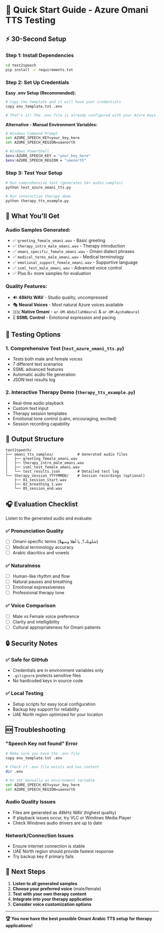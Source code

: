# 🚀 Quick Start Guide - Azure Omani TTS Testing

## ⚡ 30-Second Setup

### Step 1: Install Dependencies
```bash
cd text2speech
pip install -r requirements.txt
```

### Step 2: Set Up Credentials

**Easy .env Setup (Recommended):**
```bash
# Copy the template and it will have your credentials
copy env_template.txt .env

# That's it! The .env file is already configured with your Azure keys
```

**Alternative - Manual Environment Variables:**
```bash
# Windows Command Prompt
set AZURE_SPEECH_KEY=your_key_here
set AZURE_SPEECH_REGION=uaenorth

# Windows PowerShell
$env:AZURE_SPEECH_KEY = "your_key_here"
$env:AZURE_SPEECH_REGION = "uaenorth"
```

### Step 3: Test Your Setup
```bash
# Run comprehensive test (generates 14+ audio samples)
python test_azure_omani_tts.py

# Run interactive therapy demo
python therapy_tts_example.py
```

## 🎯 What You'll Get

### Audio Samples Generated:
- ✅ `greeting_female_omani.wav` - Basic greeting
- ✅ `therapy_intro_male_omani.wav` - Therapy introduction  
- ✅ `omani_specific_female_omani.wav` - Omani dialect phrases
- ✅ `medical_terms_male_omani.wav` - Medical terminology
- ✅ `emotional_support_female_omani.wav` - Supportive language
- ✅ `ssml_test_male_omani.wav` - Advanced voice control
- ✅ Plus 8+ more samples for evaluation

### Quality Features:
- 🔊 **48kHz WAV** - Studio quality, uncompressed
- 🎭 **Neural Voices** - Most natural Azure voices available
- 🇴🇲 **Native Omani** - `ar-OM-AbdullahNeural` & `ar-OM-AyshaNeural`
- 🎚️ **SSML Control** - Emotional expression and pacing

## 🔧 Testing Options

### 1. Comprehensive Test (`test_azure_omani_tts.py`)
- Tests both male and female voices
- 7 different text scenarios
- SSML advanced features
- Automatic audio file generation
- JSON test results log

### 2. Interactive Therapy Demo (`therapy_tts_example.py`)
- Real-time audio playback
- Custom text input
- Therapy session templates
- Emotional tone control (calm, encouraging, excited)
- Session recording capability

## 📁 Output Structure

```
text2speech/
├── omani_tts_samples/           # Generated audio files
│   ├── greeting_female_omani.wav
│   ├── therapy_intro_male_omani.wav
│   ├── ssml_test_female_omani.wav
│   └── test_results.json        # Detailed test log
└── therapy_session_YYYYMMDD/    # Session recordings (optional)
    ├── 01_session_start.wav
    ├── 02_breathing_1.wav
    └── 05_session_end.wav
```

## 🎧 Evaluation Checklist

Listen to the generated audio and evaluate:

### ✅ Pronunciation Quality
- [ ] Omani-specific terms (شلونك؟, يا أهلا وسهلا)
- [ ] Medical terminology accuracy  
- [ ] Arabic diacritics and vowels

### ✅ Naturalness
- [ ] Human-like rhythm and flow
- [ ] Natural pauses and breathing
- [ ] Emotional expressiveness
- [ ] Professional therapy tone

### ✅ Voice Comparison
- [ ] Male vs Female voice preference
- [ ] Clarity and intelligibility
- [ ] Cultural appropriateness for Omani patients

## 🔒 Security Notes

### ✅ Safe for GitHub
- Credentials are in environment variables only
- `.gitignore` protects sensitive files
- No hardcoded keys in source code

### ✅ Local Testing
- Setup scripts for easy local configuration
- Backup key support for reliability
- UAE North region optimized for your location

## 🆘 Troubleshooting

### "Speech Key not found" Error
```bash
# Make sure you have the .env file
copy env_template.txt .env

# Check if .env file exists and has content
dir .env

# Or set manually as environment variable
set AZURE_SPEECH_KEY=your_key_here
set AZURE_SPEECH_REGION=uaenorth
```

### Audio Quality Issues
- Files are generated as 48kHz WAV (highest quality)
- If playback issues occur, try VLC or Windows Media Player
- Check Windows audio drivers are up to date

### Network/Connection Issues  
- Ensure internet connection is stable
- UAE North region should provide fastest response
- Try backup key if primary fails

## 🎉 Next Steps

1. **Listen to all generated samples**
2. **Choose your preferred voice** (male/female)
3. **Test with your own therapy content**
4. **Integrate into your therapy application**
5. **Consider voice customization options**

---

**🏆 You now have the best possible Omani Arabic TTS setup for therapy applications!** 